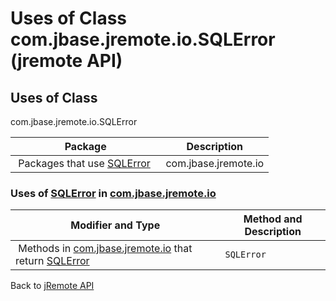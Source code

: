 # Uses of Class com.jbase.jremote.io.SQLError (jremote API)

<PageHeader />

## Uses of Class

com.jbase.jremote.io.SQLError

| Package | Description |
| --- | --- |
 Packages that use [SQLError](./../../sqlerror-(jremote-api) "class in com.jbase.jremote.io")  | com.jbase.jremote.io |   |

### Uses of [SQLError](./../../sqlerror-(jremote-api) "class in com.jbase.jremote.io") in [com.jbase.jremote.io](./../../com.jbase.jremote.io-(jremote---api))

| Modifier and Type | Method and Description |
| --- | --- |
 Methods in [com.jbase.jremote.io](./../../com.jbase.jremote.io-(jremote---api)) that return [SQLError](./../../sqlerror-(jremote-api) "class in com.jbase.jremote.io")  | `SQLError` | ErrorResponse.`getSQLError()`  |

Back to [jRemote API](./../../README.md)
  
<PageFooter />
